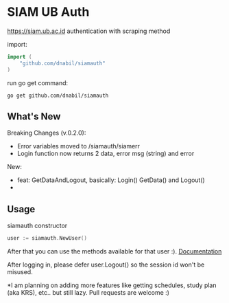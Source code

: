 # SIAM UB Auth

https://siam.ub.ac.id authentication with scraping method

import:

```go
import (
	"github.com/dnabil/siamauth"
)
```

run go get command:

```
go get github.com/dnabil/siamauth
```

## What's New

Breaking Changes (v.0.2.0):

- Error variables moved to /siamauth/siamerr
- Login function now returns 2 data, error msg (string) and error

New:

- feat: GetDataAndLogout, basically: Login() GetData() and Logout()
-

## Usage

siamauth constructor

```go
user := siamauth.NewUser()
```

After that you can use the methods available for that user :). <a href="https://pkg.go.dev/github.com/dnabil/siamauth" target="_blank">Documentation</a>

After logging in, please defer user.Logout() so the session id won't be misused.

\*I am planning on adding more features like getting schedules, study plan (aka KRS), etc.. but still lazy.
Pull requests are welcome :)
